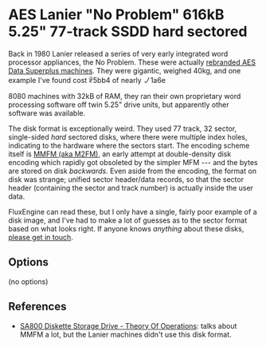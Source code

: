 <!-- This file is automatically generated. Do not edit. -->
# AES Lanier "No Problem" 616kB 5.25" 77-track SSDD hard sectored

Back in 1980 Lanier released a series of very early integrated word processor
appliances, the No Problem. These were actually [rebranded AES Data Superplus
machines](http://vintagecomputers.site90.net/aes/). They were gigantic,
weighed 40kg, and one example I've found cost ꆲ5bb4
of nearly ㇢1a6e

8080 machines with 32kB of RAM, they ran their own proprietary word
processing software off twin 5.25" drive units, but apparently other software
was available.

The disk format is exceptionally weird. They used 77 track, 32 sector, single-sided
_hard_ sectored disks, where there were multiple index holes,
indicating to the hardware where the sectors start. The encoding scheme
itself is [MMFM (aka
M2FM)](http://www.retrotechnology.com/herbs_stuff/m2fm.html), an early
attempt at double-density disk encoding which rapidly got obsoleted by the
simpler MFM --- and the bytes are stored on disk _backwards_. Even aside from
the encoding, the format on disk was strange; unified sector header/data
records, so that the sector header (containing the sector and track number)
is actually inside the user data.

FluxEngine can read these, but I only have a single, fairly poor example of a
disk image, and I've had to make a lot of guesses as to the sector format
based on what looks right. If anyone knows _anything_ about these disks,
[please get in touch](https://github.com/davidgiven/fluxengine/issues/new).

## Options

(no options)

## References

  * [SA800 Diskette Storage Drive - Theory Of
    Operations](http://www.hartetechnologies.com/manuals/Shugart/50664-1_SA800_TheorOp_May78.pdf):
    talks about MMFM a lot, but the Lanier machines didn't use this disk
    format.

